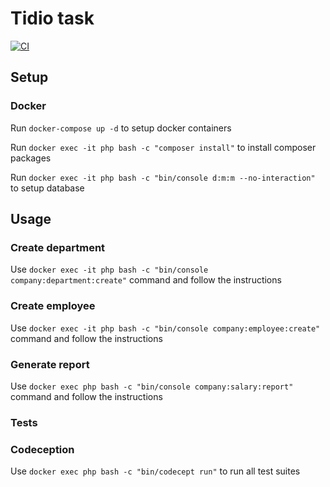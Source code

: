 # Tidio task
[![CI](https://github.com/Kowol/tidio-task/actions/workflows/ci.yml/badge.svg?branch=master)](https://github.com/Kowol/tidio-task/actions/workflows/ci.yml)

## Setup

### Docker
Run `docker-compose up -d` to setup docker containers

Run `docker exec -it php bash -c "composer install"` to install composer packages

Run `docker exec -it php bash -c "bin/console d:m:m --no-interaction"` to setup database

## Usage

### Create department
Use `docker exec -it php bash -c "bin/console company:department:create"` command and follow the instructions

### Create employee
Use `docker exec -it php bash -c "bin/console company:employee:create"` command and follow the instructions

### Generate report
Use `docker exec php bash -c "bin/console company:salary:report"` command and follow the instructions

### Tests
### Codeception
Use `docker exec php bash -c "bin/codecept run"` to run all test suites
